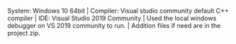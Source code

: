System: Windows 10 64bit |
Compiler: Visual studio community default C++ compiler |
IDE: Visual Studio 2019 Community |
Used the local windows debugger on VS 2019 community to run. |
Addition files if need are in the project zip.
